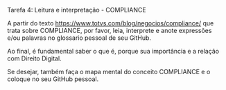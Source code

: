 
Tarefa 4: Leitura e interpretação - COMPLIANCE

A partir do texto https://www.totvs.com/blog/negocios/compliance/ que trata sobre COMPLIANCE, por favor, leia, interprete e anote expressões e/ou
palavras no glossario pessoal de seu GitHub.

Ao final, é fundamental saber o que é, porque sua importância e a relação com Direito Digital.

Se desejar, também faça o mapa mental do conceito COMPLIANCE e o coloque no seu GitHub pessoal.

